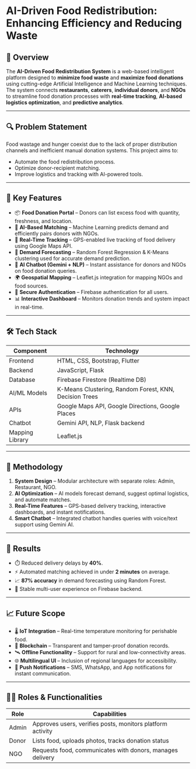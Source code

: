 # AI-Driven Food Redistribution: Enhancing Efficiency and Reducing Waste

## 📌 Overview

The **AI-Driven Food Redistribution System** is a web-based intelligent platform designed to **minimize food waste** and **maximize food donations** using cutting-edge Artificial Intelligence and Machine Learning techniques. The system connects **restaurants**, **caterers**, **individual donors**, and **NGOs** to streamline food donation processes with **real-time tracking**, **AI-based logistics optimization**, and **predictive analytics**.

---

## 🔍 Problem Statement

Food wastage and hunger coexist due to the lack of proper distribution channels and inefficient manual donation systems. This project aims to:

- Automate the food redistribution process.
- Optimize donor-recipient matching.
- Improve logistics and tracking with AI-powered tools.

---

## 🚀 Key Features

- 📦 **Food Donation Portal** – Donors can list excess food with quantity, freshness, and location.
- 🤖 **AI-Based Matching** – Machine Learning predicts demand and efficiently pairs donors with NGOs.
- 📍 **Real-Time Tracking** – GPS-enabled live tracking of food delivery using Google Maps API.
- 🧠 **Demand Forecasting** – Random Forest Regression & K-Means clustering used for accurate demand prediction.
- 💬 **AI Chatbot (Gemini + NLP)** – Instant assistance for donors and NGOs on food donation queries.
- 🌍 **Geospatial Mapping** – Leaflet.js integration for mapping NGOs and food sources.
- 🔐 **Secure Authentication** – Firebase authentication for all users.
- 📊 **Interactive Dashboard** – Monitors donation trends and system impact in real-time.

---

## 🛠️ Tech Stack

| Component               | Technology                           |
|------------------------|--------------------------------------|
| Frontend               | HTML, CSS, Bootstrap, Flutter        |
| Backend                | JavaScript, Flask                    |
| Database               | Firebase Firestore (Realtime DB)     |
| AI/ML Models           | K-Means Clustering, Random Forest, KNN, Decision Trees |
| APIs                   | Google Maps API, Google Directions, Google Places |
| Chatbot                | Gemini API, NLP, Flask backend       |
| Mapping Library        | Leaflet.js                           |

---

## 🧪 Methodology

1. **System Design** – Modular architecture with separate roles: Admin, Restaurant, NGO.
2. **AI Optimization** – AI models forecast demand, suggest optimal logistics, and automate matches.
3. **Real-Time Features** – GPS-based delivery tracking, interactive dashboards, and instant notifications.
4. **Smart Chatbot** – Integrated chatbot handles queries with voice/text support using Gemini AI.

---

## 🔬 Results

- ⏱️ Reduced delivery delays by **40%**.
- ⚡ Automated matching achieved in under **2 minutes** on average.
- 📈 **87% accuracy** in demand forecasting using Random Forest.
- 🔄 Stable multi-user experience on Firebase backend.

---

## 📈 Future Scope

- 🌡️ **IoT Integration** – Real-time temperature monitoring for perishable food.
- 🔗 **Blockchain** – Transparent and tamper-proof donation records.
- 🛰️ **Offline Functionality** – Support for rural and low-connectivity areas.
- 🌐 **Multilingual UI** – Inclusion of regional languages for accessibility.
- 📱 **Push Notifications** – SMS, WhatsApp, and App notifications for instant communication.

---

## 🧑‍💻 Roles & Functionalities

| Role        | Capabilities                                                    |
|-------------|-----------------------------------------------------------------|
| Admin       | Approves users, verifies posts, monitors platform activity      |
| Donor       | Lists food, uploads photos, tracks donation status              |
| NGO         | Requests food, communicates with donors, manages delivery       |
